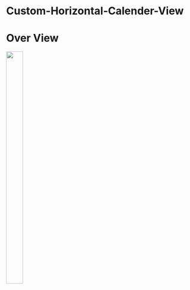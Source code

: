 # Custom-Horizontal-Calender-View

# Over View

<img src="https://user-images.githubusercontent.com/48696824/157301796-25eb5092-f07a-4490-9dc8-2f15f2a4cdab.gif" width=30% height=40%>

